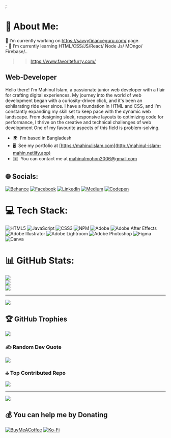 <img src="https://i.ibb.co.com/B47WG2q/225813708-98b745f2-7d22-48cf-9150-083f1b00d6c9.gif" alt="" />;


# 💫 About Me:
🔭 I’m currently working on https://savvyfinanceguru.com/ page. <br>- 🌱 I’m currently learning HTML/CSS/JS/React/ Node Js/ MOngo/ Firebase/..<br><be> 
 >> https://www.favoritefurry.com/

Web-Developer
------------

Hello there! I'm Mahinul Islam, a passionate junior web developer with a flair for crafting digital experiences. My journey into the world of web development began with a curiosity-driven click, and it's been an exhilarating ride ever since. I have a foundation in HTML and CSS, and I'm constantly expanding my skill set to keep pace with the dynamic web landscape. From designing sleek, responsive layouts to optimizing code for performance, I thrive on the creative and technical challenges of web development One of my favourite aspects of this field is problem-solving.

* 🌍  I'm based in Bangladesh
* 🖥️  See my portfolio at [https://mahinulislam.com](http://mahinul-islam-mahin.netlify.app)
* ✉️  You can contact me at [mahinulmohon2006@gmail.com](mailto:mahinulmohon2006@gmail.com)


## 🌐 Socials:
[![Behance](https://img.shields.io/badge/Behance-1769ff?logo=behance&logoColor=white)](https://behance.net/mahinulislam1) [![Facebook](https://img.shields.io/badge/Facebook-%231877F2.svg?logo=Facebook&logoColor=white)](https://facebook.com/mahinuladri) [![LinkedIn](https://img.shields.io/badge/LinkedIn-%230077B5.svg?logo=linkedin&logoColor=white)](https://linkedin.com/in/mahinul-islam-6a1937281) [![Medium](https://img.shields.io/badge/Medium-12100E?logo=medium&logoColor=white)](https://medium.com/@@Mahinulislam123) [![Codepen](https://img.shields.io/badge/Codepen-000000?style=for-the-badge&logo=codepen&logoColor=white)](https://codepen.io/mahinulislam) 

# 💻 Tech Stack:
![HTML5](https://img.shields.io/badge/html5-%23E34F26.svg?style=for-the-badge&logo=html5&logoColor=white) ![JavaScript](https://img.shields.io/badge/javascript-%23323330.svg?style=for-the-badge&logo=javascript&logoColor=%23F7DF1E) ![CSS3](https://img.shields.io/badge/css3-%231572B6.svg?style=for-the-badge&logo=css3&logoColor=white) ![NPM](https://img.shields.io/badge/NPM-%23CB3837.svg?style=for-the-badge&logo=npm&logoColor=white) ![Adobe](https://img.shields.io/badge/adobe-%23FF0000.svg?style=for-the-badge&logo=adobe&logoColor=white) ![Adobe After Effects](https://img.shields.io/badge/Adobe%20After%20Effects-9999FF.svg?style=for-the-badge&logo=Adobe%20After%20Effects&logoColor=white) ![Adobe Illustrator](https://img.shields.io/badge/adobe%20illustrator-%23FF9A00.svg?style=for-the-badge&logo=adobe%20illustrator&logoColor=white) ![Adobe Lightroom](https://img.shields.io/badge/Adobe%20Lightroom-31A8FF.svg?style=for-the-badge&logo=Adobe%20Lightroom&logoColor=white) ![Adobe Photoshop](https://img.shields.io/badge/adobe%20photoshop-%2331A8FF.svg?style=for-the-badge&logo=adobe%20photoshop&logoColor=white) ![Figma](https://img.shields.io/badge/figma-%23F24E1E.svg?style=for-the-badge&logo=figma&logoColor=white) ![Canva](https://img.shields.io/badge/Canva-%2300C4CC.svg?style=for-the-badge&logo=Canva&logoColor=white)
# 📊 GitHub Stats:
![](https://github-readme-stats.vercel.app/api?username=Mahinul-Islam-Mahin&theme=dark&hide_border=false&include_all_commits=true&count_private=true)<br/>
![](https://github-readme-streak-stats.herokuapp.com/?user=Mahinul-Islam-Mahin&theme=dark&hide_border=false)<br/>
![](https://github-readme-stats.vercel.app/api/top-langs/?username=Mahinul-Islam-Mahin&theme=dark&hide_border=false&include_all_commits=true&count_private=true&layout=compact)

---
[![](https://visitcount.itsvg.in/api?id=Mahinul-Islam-Mahin&icon=0&color=0)](https://visitcount.itsvg.in)

## 🏆 GitHub Trophies
![](https://github-profile-trophy.vercel.app/?username=MahinulBoss&theme=darkhub&no-frame=false&no-bg=false&margin-w=4)

### ✍️ Random Dev Quote
![](https://quotes-github-readme.vercel.app/api?type=vetical&theme=dark)

### 🔝 Top Contributed Repo
![](https://github-contributor-stats.vercel.app/api?username=MahinulBoss&limit=5&theme=dark&combine_all_yearly_contributions=true)

---
[![](https://visitcount.itsvg.in/api?id=MahinulBoss&icon=0&color=12)](https://visitcount.itsvg.in)

  ## 💰 You can help me by Donating
  [![BuyMeACoffee](https://img.shields.io/badge/Buy%20Me%20a%20Coffee-ffdd00?style=for-the-badge&logo=buy-me-a-coffee&logoColor=black)](https://buymeacoffee.com/mahinulislam) [![Ko-Fi](https://img.shields.io/badge/Ko--fi-F16061?style=for-the-badge&logo=ko-fi&logoColor=white)](https://ko-fi.com/mahinulislam) 
